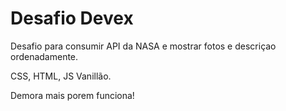 # Desafio Devex
 Desafio para consumir API da NASA e mostrar fotos e descriçao ordenadamente.
 
 CSS, HTML, JS Vanillão.
 
 Demora mais porem funciona!
